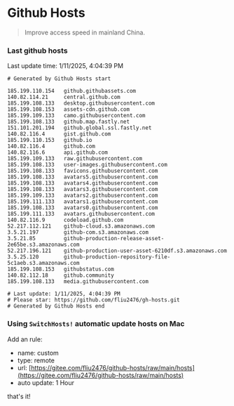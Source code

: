 # Github Hosts

> Improve access speed in mainland China.

### Last github hosts

Last update time: 1/11/2025, 4:04:39 PM

```base
# Generated by Github Hosts start 

185.199.110.154   github.githubassets.com
140.82.114.21     central.github.com
185.199.108.133   desktop.githubusercontent.com
185.199.108.153   assets-cdn.github.com
185.199.109.133   camo.githubusercontent.com
185.199.108.133   github.map.fastly.net
151.101.201.194   github.global.ssl.fastly.net
140.82.116.4      gist.github.com
185.199.110.153   github.io
140.82.116.4      github.com
140.82.116.6      api.github.com
185.199.109.133   raw.githubusercontent.com
185.199.108.133   user-images.githubusercontent.com
185.199.108.133   favicons.githubusercontent.com
185.199.108.133   avatars5.githubusercontent.com
185.199.108.133   avatars4.githubusercontent.com
185.199.108.133   avatars3.githubusercontent.com
185.199.109.133   avatars2.githubusercontent.com
185.199.111.133   avatars1.githubusercontent.com
185.199.108.133   avatars0.githubusercontent.com
185.199.111.133   avatars.githubusercontent.com
140.82.116.9      codeload.github.com
52.217.112.121    github-cloud.s3.amazonaws.com
3.5.21.197        github-com.s3.amazonaws.com
3.5.21.85         github-production-release-asset-2e65be.s3.amazonaws.com
52.217.196.121    github-production-user-asset-6210df.s3.amazonaws.com
3.5.25.120        github-production-repository-file-5c1aeb.s3.amazonaws.com
185.199.108.153   githubstatus.com
140.82.112.18     github.community
185.199.108.133   media.githubusercontent.com

# Last update: 1/11/2025, 4:04:39 PM
# Please star: https://github.com/fliu2476/gh-hosts.git
# Generated by Github Hosts end
```

### Using `SwitchHosts!` automatic update hosts on Mac
Add an rule:
- name: custom
- type: remote
- url: [https://gitee.com/fliu2476/github-hosts/raw/main/hosts](https://gitee.com/fliu2476/github-hosts/raw/main/hosts)
- auto update: 1 Hour

that's it!

